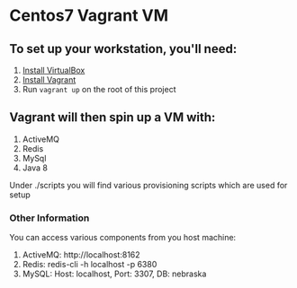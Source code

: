 # Centos7 Vagrant VM 

## To set up your workstation, you'll need:

1. [Install VirtualBox](https://www.virtualbox.org/wiki/Downloads)
2. [Install Vagrant](https://www.vagrantup.com/downloads.html)
3. Run `vagrant up` on the root of this project

## Vagrant will then spin up a VM with:

1. ActiveMQ
2. Redis
3. MySql
4. Java 8

Under ./scripts you will find various provisioning scripts which are used for setup

### Other Information

You can access various components from you host machine:

1. ActiveMQ: http://localhost:8162
2. Redis: redis-cli -h localhost -p 6380
3. MySQL: Host: localhost, Port: 3307, DB: nebraska
